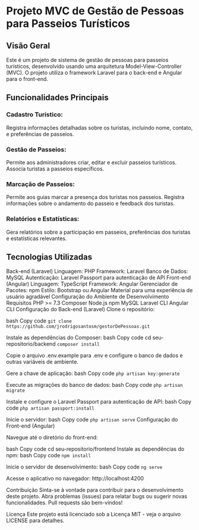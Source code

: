 # Projeto MVC de Gestão de Pessoas para Passeios Turísticos 

## Visão Geral

Este é um projeto de sistema de gestão de pessoas para passeios turísticos, desenvolvido usando uma arquitetura Model-View-Controller (MVC). O projeto utiliza o framework Laravel para o back-end e Angular para o front-end.

## Funcionalidades Principais

### Cadastro Turístico:

Registra informações detalhadas sobre os turistas, incluindo nome, contato, e preferências de passeios.
### Gestão de Passeios:

Permite aos administradores criar, editar e excluir passeios turísticos.
Associa turistas a passeios específicos.

### Marcação de Passeios:

Permite aos guias marcar a presença dos turistas nos passeios.
Registra informações sobre o andamento do passeio e feedback dos turistas.

### Relatórios e Estatísticas:

Gera relatórios sobre a participação em passeios, preferências dos turistas e estatísticas relevantes.

## Tecnologias Utilizadas
Back-end (Laravel)
Linguagem: PHP
Framework: Laravel
Banco de Dados: MySQL
Autenticação: Laravel Passport para autenticação de API
Front-end (Angular)
Linguagem: TypeScript
Framework: Angular
Gerenciador de Pacotes: npm
Estilo: Bootstrap ou Angular Material para uma experiência de usuário agradável
Configuração do Ambiente de Desenvolvimento
Requisitos
PHP >= 7.3
Composer
Node.js
npm
MySQL
Laravel CLI
Angular CLI
Configuração do Back-end (Laravel)
Clone o repositório:

bash
Copy code
`git clone https://github.com/jrodrigosantosm/gestorDePessoas.git`

Instale as dependências do Composer:
bash
Copy code
cd seu-repositorio/backend
`composer install`

Copie o arquivo .env.example para .env e configure o banco de dados e outras variáveis de ambiente.

Gere a chave de aplicação:
bash
Copy code
`php artisan key:generate`

Execute as migrações do banco de dados:
bash
Copy code
`php artisan migrate`

Instale e configure o Laravel Passport para autenticação de API:
bash
Copy code
`php artisan passport:install`

Inicie o servidor:
bash
Copy code
`php artisan serve`
Configuração do Front-end (Angular)

Navegue até o diretório do front-end:

bash
Copy code
cd seu-repositorio/frontend
Instale as dependências do npm:
bash
Copy code
`npm install`

Inicie o servidor de desenvolvimento:
bash
Copy code
`ng serve`

Acesse o aplicativo no navegador: http://localhost:4200

Contribuição
Sinta-se à vontade para contribuir para o desenvolvimento deste projeto. Abra problemas (issues) para relatar bugs ou sugerir novas funcionalidades. Pull requests são bem-vindos!

Licença
Este projeto está licenciado sob a Licença MIT - veja o arquivo LICENSE para detalhes.